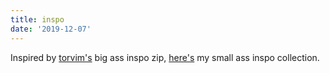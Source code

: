 ```yaml
---
title: inspo
date: '2019-12-07'
---
```

Inspired by [torvim's](https://torvim.github.io/) big ass inspo zip, [here's](https://photos.app.goo.gl/vENdJa59ydWpLdzn6) my small ass inspo collection.

